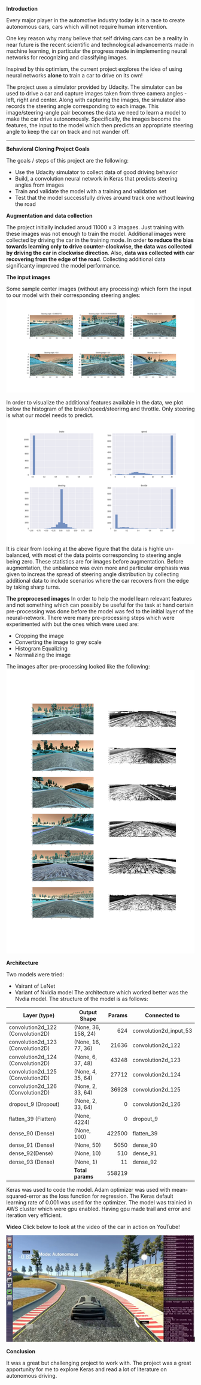 **Introduction**

Every major player in the automotive industry today is in a race to create autonomous cars, cars which will not require human intervention. 

One key reason why many believe that self driving cars can be a reality in near future is the recent scientific and technological advancements made in machine learning, in particular the progress made in implementing neural networks for recognizing and classifying images.

Inspired by this optimism, the current project explores the idea of using neural networks **alone** to train a car to drive on its own!

The project uses a simulator provided by Udacity. The simulator can be used to drive a car and capture images taken from three camera angles - left, right and center. Along with capturing the images, the simulator also records the steering angle corresponding to each image. This image/steering-angle pair becomes the data we need to learn a model to make the car drive autonomously. Specifically, the images become the features, the input to the model which then predicts an appropriate steering angle to keep the car on track and not wander off. 

[//]: # (Image References)

[image1]: ./images_writeup/sample_images.png "Sample Images"
[image2]: ./images_writeup/features_stats.png "Features Stats"
[image3]: ./images_writeup/processed_images.png "Preprocessed Images"

---

**Behavioral Cloning Project Goals**

The goals / steps of this project are the following:
* Use the Udacity simulator to collect data of good driving behavior
* Build, a convolution neural network in Keras that predicts steering angles from images
* Train and validate the model with a training and validation set
* Test that the model successfully drives around track one without leaving the road


**Augmentation and data collection**

The project initially included aroud 11000 x 3 imagaes. Just training with these images was not enough to train the model. Additional images were collected by driving the car in the training mode. In order **to reduce the bias towards learning only to drive counter-clockwise, the data was collected by driving the car in clockwise direction**. Also, **data was collected with car recovering from the edge of the road**. Collecting additional data significanty improved the model performance.   


**The input images**

Some sample center images (without any processing) which form the input to our model with their corresponding steering angles:
![alt text][image1]

In order to visualize the additional features available in the data, we plot below the histogram of the brake/speed/steerirng and throttle. Only steering is what our model needs to predict. 
![alt text][image2]
It is clear from looking at the above figure that the data is highle un-balanced, with most of the data points corresponding to steering angle being zero. These statistics are for images before augmentation. Before augmentation, the unbalance was even more and particular emphasis was given to increas the spread of steering angle distribution by collecting additional data to include scenarios where the car recovers from the edge by taking sharp turns.  

**The preprocesed images**
In order to help the model learn relevant features and not something which can possibly be useful for the task at hand certain pre-processing was done before the model was fed to the initial layer of the neural-network. There were many pre-processing steps which were experimented with but the ones which were used are:
 * Cropping the image
 * Converting the image to grey scale
 * Histogram Equalizing
 * Normalizing the image

The images after pre-processing looked like the following:
![alt text][image3]


**Architecture**

Two models were tried: 
 * Vairant of LeNet
 * Variant of Nvidia model 
The architecture which worked better was the Nvdia model. The structure of the model is as follows:

| Layer (type)                     |Output Shape       |Params  |Connected to           |
|----------------------------------|-------------------|-------:|-----------------------|
|convolution2d_122 (Convolution2D) |(None, 36, 158, 24)|624     |convolution2d_input_53 |
|convolution2d_123 (Convolution2D) |(None, 16, 77, 36) |21636   |convolution2d_122      |
|convolution2d_124 (Convolution2D) |(None, 6, 37, 48)  |43248   |convolution2d_123      |
|convolution2d_125 (Convolution2D) |(None, 4, 35, 64)  |27712   |convolution2d_124      |
|convolution2d_126 (Convolution2D) |(None, 2, 33, 64)  |36928   |convolution2d_125      |
|dropout_9 (Dropout)               |(None, 2, 33, 64)  |0       |convolution2d_126      |
|flatten_39 (Flatten)              |(None, 4224)       |0       |dropout_9              |
|dense_90 (Dense)                  |(None, 100)        |422500  |flatten_39             |
|dense_91 (Dense)                  |(None, 50)         |5050    |dense_90               |
|dense_92(Dense)                   |(None, 10)         |510     |dense_91               |
|dense_93 (Dense)                  |(None, 1)          |11      |dense_92               |
|                                  |**Total params**   |558219  |                       |


Keras was used to code the model. Adam optimizer was used with mean-squared-error as the loss function for regression. The Keras default learning rate of 0.001 was used for the optimizer. The model was trainied in AWS cluster which were gpu enabled. Having gpu made trail and error and iteration very efficient.     

**Video**
Click below to look at the video of the car in action on YouTube!

[![Video](https://github.com/spookyQubit/BehavioralCloning/blob/master/images_writeup/maxresdefault.jpg)](https://www.youtube.com/watch?v=LNGMGV5omys&t=55s)


**Conclusion**

It was a great but challenging project to work with. The project was a great apportunity for me to explore Keras and read a lot of literature on autonomous driving. 

